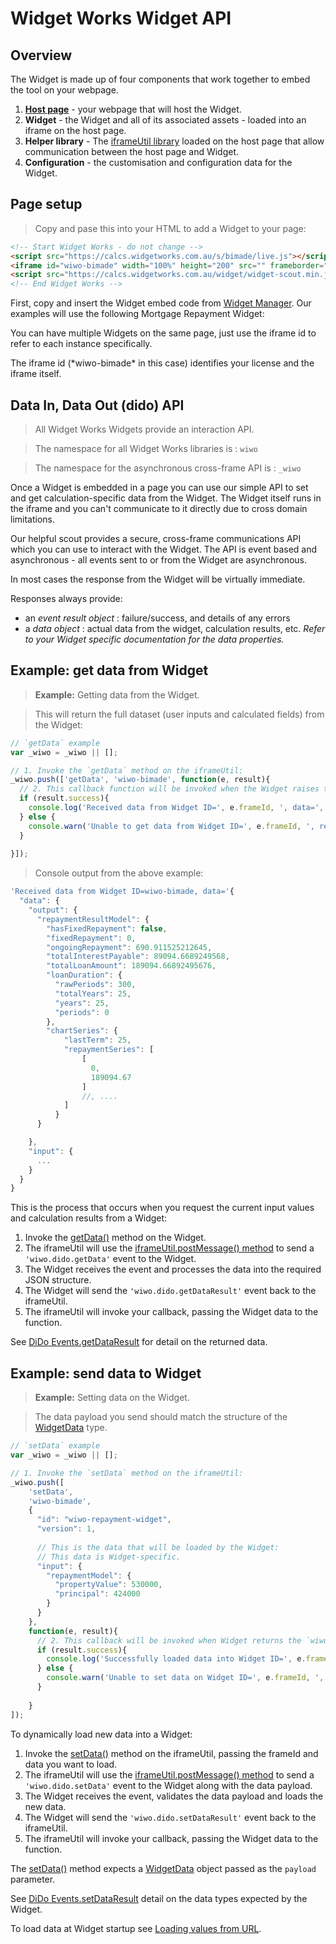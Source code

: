 # Widget Works Widget API

## Overview

The Widget is made up of four components that work together to embed the tool on your webpage.

 1. [__Host page__](#page-setup) - your webpage that will host the Widget.
 2. __Widget__ - the Widget and all of its associated assets - loaded into an iframe on the host page.
 3. __Helper library__ - The [iframeUtil library](#iframeutil-api-reference) loaded on the host page that allow communication between the host page and Widget.
 4. __Configuration__ - the customisation and configuration data for the Widget.



## Page setup

> Copy and pase this into your HTML to add a Widget to your page:

```html
<!-- Start Widget Works - do not change -->
<script src="https://calcs.widgetworks.com.au/s/bimade/live.js"></script>
<iframe id="wiwo-bimade" width="100%" height="200" src="" frameborder="0" data-wiwo-init="false"></iframe>
<script src="https://calcs.widgetworks.com.au/widget/widget-scout.min.js"></script>
<!-- End Widget Works -->
```

First, copy and insert the Widget embed code from [Widget Manager](https://wm.widgetworks.com.au). Our examples will use the following Mortgage Repayment Widget:

You can have multiple Widgets on the same page, just use the iframe id to refer to each instance specifically.

<aside class="notice">
The iframe id (*wiwo-bimade* in this case) identifies your license and the iframe itself.
</aside>



## Data In, Data Out (dido) API

> All Widget Works Widgets provide an interaction API.

> The namespace for all Widget Works libraries is : `wiwo`

> The namespace for the asynchronous cross-frame API is : `_wiwo`

Once a Widget is embedded in a page you can use our simple API to set and get calculation-specific data from the Widget. The Widget itself runs in the iframe and you can't communicate to it directly due to cross domain limitations.

Our helpful scout provides a secure, cross-frame communications API which you can use to interact with the Widget. The API is event based and asynchronous - all events sent to or from the Widget are asynchronous.

In most cases the response from the Widget will be virtually immediate.


Responses always provide:

* an *event result object* : failure/success, and details of any errors
* a *data object* : actual data from the widget, calculation results, etc. *Refer to your Widget specific documentation for the data properties.*


## Example: get data from Widget

> __Example:__ Getting data from the Widget.

> This will return the full dataset (user inputs and calculated fields) from the Widget:

```javascript
// `getData` example
var _wiwo = _wiwo || [];

// 1. Invoke the `getData` method on the iframeUtil:
_wiwo.push(['getData', 'wiwo-bimade', function(e, result){
  // 2. This callback function will be invoked when the Widget raises the `wiwo.dido.getDataResult` event:
  if (result.success){
    console.log('Received data from Widget ID=', e.frameId, ', data=', result.data);
  } else {
    console.warn('Unable to get data from Widget ID=', e.frameId, ', reason=', result.message);
  }
  
}]);
```

> Console output from the above example:

```javascript
'Received data from Widget ID=wiwo-bimade, data='{
  "data": {
    "output": {       
      "repaymentResultModel": {
        "hasFixedRepayment": false,
        "fixedRepayment": 0,
        "ongoingRepayment": 690.911525212645,
        "totalInterestPayable": 89094.6689249568,
        "totalLoanAmount": 189094.66892495676,
        "loanDuration": {
          "rawPeriods": 300,
          "totalYears": 25,
          "years": 25,
          "periods": 0
        },
        "chartSeries": {
            "lastTerm": 25,
            "repaymentSeries": [
                [
                  0,
                  189094.67
                ]
                //, ....
            ]
          }
      }

    },
    "input": {
      ...
    }
  }
}
```

This is the process that occurs when you request the current input values and calculation results from a Widget:

 1. Invoke the [getData()](#getdata) method on the Widget.
 2. The iframeUtil will use the [iframeUtil.postMessage() method](#postmessage) to send a `'wiwo.dido.getData'` event to the Widget.
 3. The Widget receives the event and processes the data into the required JSON structure.
 4. The Widget will send the `'wiwo.dido.getDataResult'` event back to the iframeUtil.
 5. The iframeUtil will invoke your callback, passing the Widget data to the function.

See [DiDo Events.getDataResult](#event-getdataresult) for detail on the returned data.



## Example: send data to Widget

> __Example:__ Setting data on the Widget.

> The data payload you send should match the structure of the [WidgetData](#type-widgetdata) type.

```javascript
// `setData` example
var _wiwo = _wiwo || [];

// 1. Invoke the `setData` method on the iframeUtil:
_wiwo.push([
    'setData',
    'wiwo-bimade', 
    {
      "id": "wiwo-repayment-widget",
      "version": 1,
      
      // This is the data that will be loaded by the Widget:
      // This data is Widget-specific.
      "input": {
        "repaymentModel": {
          "propertyValue": 530000,
          "principal": 424000
        }
      }
    },
    function(e, result){
      // 2. This callback will be invoked when Widget returns the `wiwo.dido.setDataResult` event:
      if (result.success){
        console.log('Successfully loaded data into Widget ID=', e.frameId);
      } else {
        console.warn('Unable to set data on Widget ID=', e.frameId, ', reason=', result.message);
      }
      
    }
]);
```


To dynamically load new data into a Widget:

 1. Invoke the [setData()](#setdata) method on the iframeUtil, passing the frameId and data you want to load.
 2. The iframeUtil will use the [iframeUtil.postMessage() method](#postmessage) to send a `'wiwo.dido.setData'` event to the Widget along with the data payload.
 3. The Widget receives the event, validates the data payload and loads the new data.
 4. The Widget will send the `'wiwo.dido.setDataResult'` event back to the iframeUtil.
 5. The iframeUtil will invoke your callback, passing the Widget data to the function.

The [setData()](#setdata) method expects a [WidgetData](#type-widgetdata) object passed as the `payload` parameter.

See [DiDo Events.setDataResult](#event-setdataresult) detail on the data types expected by the Widget.

To load data at Widget startup see [Loading values from URL](#loading-values-from-url).

